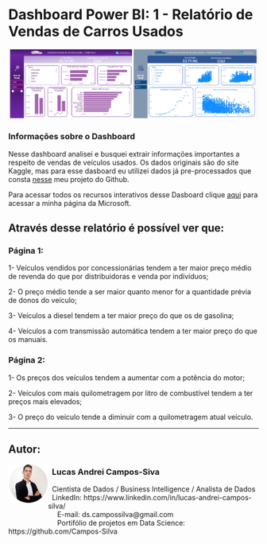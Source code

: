 # Dashboard Power BI: 1 - Relatório de Vendas de Carros Usados

![Alt ou título da imagem](https://github.com/Campos-Silva/dashboard_power_bi_relatorios_vendas_de_carros_usados_/blob/main/1_2_juntos.jpg)

### Informações sobre o Dashboard

Nesse dashboard analisei e busquei extrair informações importantes a respeito de vendas de veículos usados. Os dados originais são do site Kaggle, mas para esse dasboard eu utilizei dados já pre-processados que consta [nesse](https://github.com/Campos-Silva/Projeto_01_Parte_C_Modelos_de_Machine_Learning_no_Python) meu projeto do Github. 

Para acessar todos os recursos interativos desse Dasboard clique [aqui](https://app.powerbi.com/groups/me/reports/204c01b4-3af1-4222-aeed-c54649a8d966/ReportSection) para acessar a minha página da Microsoft.

## Através desse relatório é possível ver que:

### Página 1:


1-	Veículos vendidos por concessionárias tendem a ter maior preço médio de revenda do que por distribuidoras e venda por indivíduos;

2-	O preço médio tende a ser maior quanto menor for a quantidade prévia de donos do veículo;

3-	Veículos a diesel tendem a ter maior preço do que os de gasolina;

4-	Veículos a com transmissão automática tendem a ter maior preço do que os manuais.


### Página 2:


1-	Os preços dos veículos tendem a aumentar com a potência do motor;

2-	Veículos com mais quilometragem por litro de combustível tendem a ter preços mais elevados;

3-	O preço do veículo tende a diminuir com a quilometragem atual  veículo.

___________

## Autor:

<img  src="https://raw.githubusercontent.com/Campos-Silva/Campos-Silva/main/perfil_lucas_andrei_campos_silva.png" width="80" alt="cognitiveclass.ai logo" align="left" /> 

### &nbsp;&nbsp;Lucas Andrei Campos-Siva

<p>
&nbsp;&nbsp;Cientista de Dados / Business Intelligence / Analista de Dados<br/>
&nbsp;&nbsp;LinkedIn: https://www.linkedin.com/in/lucas-andrei-campos-silva/<br/>
&nbsp;&nbsp;&nbsp;&nbsp;&nbsp;&nbsp;&nbsp;&nbsp;&nbsp;&nbsp;&nbsp;&nbsp;&nbsp;&nbsp;&nbsp;&nbsp;&nbsp;&nbsp;&nbsp;&nbsp;&nbsp;&nbsp;&nbsp;&nbsp;&nbsp;E-mail: ds.campossilva@gmail.com<br/>
&nbsp;&nbsp;&nbsp;&nbsp;&nbsp;&nbsp;&nbsp;&nbsp;&nbsp;&nbsp;&nbsp;&nbsp;&nbsp;&nbsp;&nbsp;&nbsp;&nbsp;&nbsp;&nbsp;&nbsp;&nbsp;&nbsp;&nbsp;&nbsp;&nbsp;Portifólio de projetos em Data Science: https://github.com/Campos-Silva
</p>


